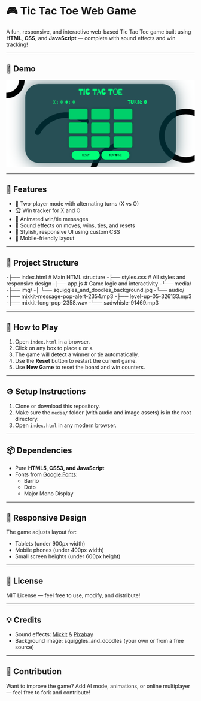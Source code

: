 
# 🎮 Tic Tac Toe Web Game

A fun, responsive, and interactive web-based Tic Tac Toe game built using **HTML**, **CSS**, and **JavaScript** — complete with sound effects and win tracking!

---

## 📸 Demo

![Tic Tac Toe Screenshot](tic.png) 

---

## 🚀 Features

- 🔁 Two-player mode with alternating turns (X vs O)
- 🏆 Win tracker for X and O
- 🥳 Animated win/tie messages
- 🎵 Sound effects on moves, wins, ties, and resets
- 🎨 Stylish, responsive UI using custom CSS
- 📱 Mobile-friendly layout

---

## 📁 Project Structure

-├── index.html          # Main HTML structure
-├── styles.css          # All styles and responsive design
-├── app.js              # Game logic and interactivity
-└── media/
-├── img/
-│   └── squiggles\_and\_doodles\_background.jpg
-└── audio/
-├── mixkit-message-pop-alert-2354.mp3
-├── level-up-05-326133.mp3
-├── mixkit-long-pop-2358.wav
-└── sadwhisle-91469.mp3


---

## 🧠 How to Play

1. Open `index.html` in a browser.
2. Click on any box to place `O` or `X`.
3. The game will detect a winner or tie automatically.
4. Use the **Reset** button to restart the current game.
5. Use **New Game** to reset the board and win counters.

---

## ⚙️ Setup Instructions

1. Clone or download this repository.
2. Make sure the `media/` folder (with audio and image assets) is in the root directory.
3. Open `index.html` in any modern browser.

---

## 📦 Dependencies

- Pure **HTML5, CSS3, and JavaScript**
- Fonts from [Google Fonts](https://fonts.google.com):
  - Barrio
  - Doto
  - Major Mono Display

---

## 📱 Responsive Design

The game adjusts layout for:
- Tablets (under 900px width)
- Mobile phones (under 400px width)
- Small screen heights (under 600px height)

---

## 📜 License

MIT License — feel free to use, modify, and distribute!

---

## 💡 Credits

- Sound effects: [Mixkit](https://mixkit.co/) & [Pixabay](https://pixabay.com/)
- Background image: squiggles_and_doodles (your own or from a free source)

---

## 🙌 Contribution

Want to improve the game? Add AI mode, animations, or online multiplayer — feel free to fork and contribute!
